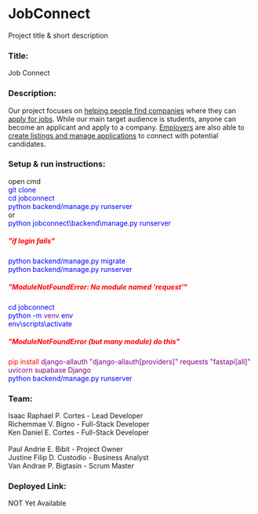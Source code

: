 # JobConnect

Project title & short description
<h3>Title:</h3> Job Connect<br>

<h3>Description:</h3>
Our project focuses on <u>helping people find companies</u> where they can <u>apply for jobs</u>. While our main target audience is students, anyone can become an applicant and apply to a company. <u>Employers</u> are also able to <u>create listings and manage applications</u> to connect with potential candidates.

<h3>Setup & run instructions:</h3>
open cmd<br>
<span style="color:blue">git clone</span><br>
<span style="color:blue">cd jobconnect</span><br>
<span style="color:blue">python backend/manage.py runserver</span><br>
or <br>
<span style="color:blue">python jobconnect\backend\manage.py runserver</span><br>

<h5 style="color:red">"if login fails"</h5>
<span style="color:blue">python backend/manage.py migrate</span><br>
<span style="color:blue">python backend/manage.py runserver</span><br>

<h5 style="color:red">"ModuleNotFoundError: No module named 'request'"</h5>
<span style="color:blue">cd jobconnect</span><br>
<span style="color:blue">python -m <span style="color:purple">venv</span> env</span><br>
<span style="color:blue">env\scripts\activate</span><br>
<h5 style="color:red">"ModuleNotFoundError (but many module) do this"</h5>
<span style="color:red">pip install</span> <span style="color:purple">django-allauth</span> <span style="color:purple">"django-allauth[providers]"</span> <span style="color:purple">requests</span> <span style="color:purple">"fastapi[all]"</span> <span style="color:purple">uvicorn</span> <span style="color:purple">supabase</span> <span style="color:purple">Django</span><br>
<span style="color:blue">python backend/manage.py runserver</span><br>

<h3>Team:</h3>
Isaac Raphael P. Cortes - Lead Developer<br>
Richemmae V. Bigno - Full-Stack Developer<br>
Ken Daniel E. Cortes - Full-Stack Developer<br>
<br>
Paul Andrie E. Bibit - Project Owner<br>
Justine Filip D. Custodio - Business Analyst<br>
Van Andrae P. Bigtasin - Scrum Master<br>

<h3>Deployed Link:</h3> NOT Yet Available
